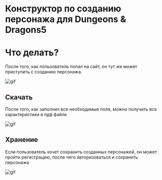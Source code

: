 # Конструктор по созданию персонажа для Dungeons & Dragons5

Что делать?
=====================
После того, как пользователь попал на сайт, он тут же может приступить с созданию персонажа.

![gif](https://github.com/lazyCoderForever/Images/blob/master/SOtfyfMvfY.gif)



 Скачать
-----------------------------------

После того, как заполнил все необходимые поля, можно получить все характеристики в пдф файле




![gif](https://github.com/lazyCoderForever/Images/blob/master/VrryulZuxq.gif)

Хранение
-----------------------------------

Если пользователь хочет сохранить созданных персонажей, он может пройти регистрацию, после чего авторизоваться и сохранить персонажа

![gif](https://github.com/lazyCoderForever/Images/blob/master/r1ytu3lRmN.gif)
